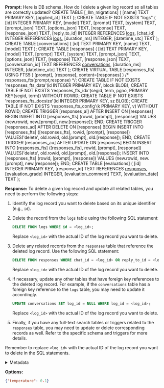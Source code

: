 **Prompt:**
Here is DB schema. How do I delete a given log record so all tables are correctly updated? CREATE TABLE [_llm_migrations] (
   [name] TEXT PRIMARY KEY,
   [applied_at] TEXT
);
CREATE TABLE IF NOT EXISTS "logs" (
   [id] INTEGER PRIMARY KEY,
   [model] TEXT,
   [prompt] TEXT,
   [system] TEXT,
   [prompt_json] TEXT,
   [options_json] TEXT,
   [response] TEXT,
   [response_json] TEXT,
   [reply_to_id] INTEGER REFERENCES [logs]([id]),
   [chat_id] INTEGER REFERENCES [logs]([id]),
   [duration_ms] INTEGER,
   [datetime_utc] TEXT
);
CREATE TABLE [conversations] (
   [id] TEXT PRIMARY KEY,
   [name] TEXT,
   [model] TEXT
);
CREATE TABLE [responses] (
   [id] TEXT PRIMARY KEY,
   [model] TEXT,
   [prompt] TEXT,
   [system] TEXT,
   [prompt_json] TEXT,
   [options_json] TEXT,
   [response] TEXT,
   [response_json] TEXT,
   [conversation_id] TEXT REFERENCES [conversations]([id]),
   [duration_ms] INTEGER,
   [datetime_utc] TEXT
);
CREATE VIRTUAL TABLE [responses_fts] USING FTS5 (
    [prompt], [response],
    content=[responses]
)
/* responses_fts(prompt,response) */;
CREATE TABLE IF NOT EXISTS 'responses_fts_data'(id INTEGER PRIMARY KEY, block BLOB);
CREATE TABLE IF NOT EXISTS 'responses_fts_idx'(segid, term, pgno, PRIMARY KEY(segid, term)) WITHOUT ROWID;
CREATE TABLE IF NOT EXISTS 'responses_fts_docsize'(id INTEGER PRIMARY KEY, sz BLOB);
CREATE TABLE IF NOT EXISTS 'responses_fts_config'(k PRIMARY KEY, v) WITHOUT ROWID;
CREATE TRIGGER [responses_ai] AFTER INSERT ON [responses] BEGIN
  INSERT INTO [responses_fts] (rowid, [prompt], [response]) VALUES (new.rowid, new.[prompt], new.[response]);
END;
CREATE TRIGGER [responses_ad] AFTER DELETE ON [responses] BEGIN
  INSERT INTO [responses_fts] ([responses_fts], rowid, [prompt], [response]) VALUES('delete', old.rowid, old.[prompt], old.[response]);
END;
CREATE TRIGGER [responses_au] AFTER UPDATE ON [responses] BEGIN
  INSERT INTO [responses_fts] ([responses_fts], rowid, [prompt], [response]) VALUES('delete', old.rowid, old.[prompt], old.[response]);
  INSERT INTO [responses_fts] (rowid, [prompt], [response]) VALUES (new.rowid, new.[prompt], new.[response]);
END;
CREATE TABLE [evaluations] ( [id] INTEGER PRIMARY KEY, [response_id] TEXT REFERENCES [responses]([id]), [evaluation_grade] INTEGER, [evaluation_comment] TEXT, [evaluation_date] TEXT );

**Response:**
To delete a given log record and update all related tables, you need to perform the following steps:

1. Identify the log record you want to delete based on its unique identifier (e.g., `id`).
2. Delete the record from the `logs` table using the following SQL statement:

   ```sql
   DELETE FROM logs WHERE id = <log_id>;
   ```

   Replace `<log_id>` with the actual ID of the log record you want to delete.

3. Delete any related records from the `responses` table that reference the deleted log record. Use the following SQL statement:

   ```sql
   DELETE FROM responses WHERE chat_id = <log_id> OR reply_to_id = <log_id>;
   ```

   Replace `<log_id>` with the actual ID of the log record you want to delete.

4. If necessary, update any other tables that have foreign key references to the deleted log record. For example, if the `conversations` table has a foreign key reference to the `logs` table, you may need to update it accordingly.

   ```sql
   UPDATE conversations SET log_id = NULL WHERE log_id = <log_id>;
   ```

   Replace `<log_id>` with the actual ID of the log record you want to delete.

5. Finally, if you have any full-text search tables or triggers related to the `responses` table, you may need to update or delete corresponding records as well. Refer to the specific schema and triggers for more details.

Remember to replace `<log_id>` with the actual ID of the log record you want to delete in the SQL statements.

<details><summary>Metadata</summary>

- Duration: 25642 ms
- Datetime: 2023-10-26T11:44:49.060647
- Model: gpt-3.5-turbo-0613

</details>

**Options:**
```json
{"temperature": 0.1}
```

